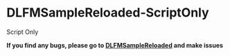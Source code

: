 # DLFMSampleReloaded-ScriptOnly
Script Only

**If you find any bugs, please go to [DLFMSampleReloaded](https://github.com/dogdie233/DLFMSampleReloaded) and make issues**
